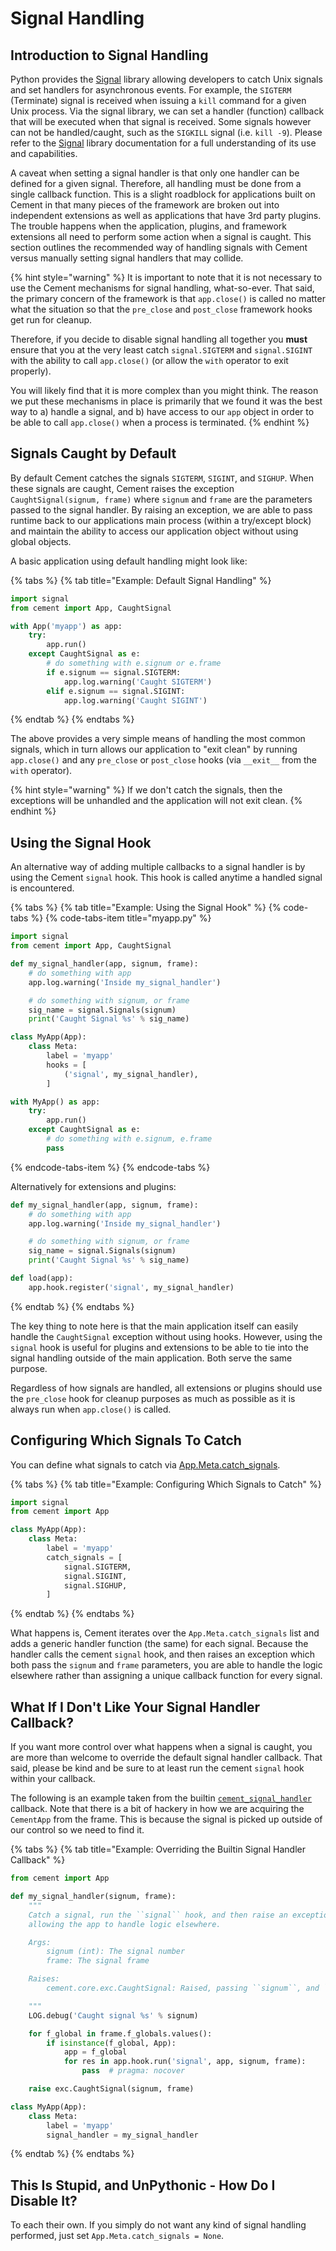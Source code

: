 # Signal Handling

## Introduction to Signal Handling

Python provides the [Signal](http://docs.python.org/library/signal.html) library allowing developers to catch Unix signals and set handlers for asynchronous events. For example, the `SIGTERM` \(Terminate\) signal is received when issuing a `kill` command for a given Unix process. Via the signal library, we can set a handler \(function\) callback that will be executed when that signal is received. Some signals however can not be handled/caught, such as the `SIGKILL` signal \(i.e. `kill -9`\). Please refer to the [Signal](http://docs.python.org/library/signal.html) library documentation for a full understanding of its use and capabilities.

A caveat when setting a signal handler is that only one handler can be defined for a given signal. Therefore, all handling must be done from a single callback function. This is a slight roadblock for applications built on Cement in that many pieces of the framework are broken out into independent extensions as well as applications that have 3rd party plugins. The trouble happens when the application, plugins, and framework extensions all need to perform some action when a signal is caught. This section outlines the recommended way of handling signals with Cement versus manually setting signal handlers that may collide.

{% hint style="warning" %}
It is important to note that it is not necessary to use the Cement mechanisms for signal handling, what-so-ever. That said, the primary concern of the framework is that `app.close()` is called no matter what the situation so that the `pre_close` and `post_close` framework hooks get run for cleanup.

Therefore, if you decide to disable signal handling all together you **must** ensure that you at the very least catch `signal.SIGTERM` and `signal.SIGINT` with the ability to call `app.close()` \(or allow the `with` operator to exit properly\).

You will likely find that it is more complex than you might think. The reason we put these mechanisms in place is primarily that we found it was the best way to a\) handle a signal, and b\) have access to our `app` object in order to be able to call `app.close()` when a process is terminated.
{% endhint %}

## Signals Caught by Default

By default Cement catches the signals `SIGTERM`, `SIGINT`, and `SIGHUP`. When these signals are caught, Cement raises the exception `CaughtSignal(signum, frame)` where `signum` and `frame` are the parameters passed to the signal handler. By raising an exception, we are able to pass runtime back to our applications main process \(within a try/except block\) and maintain the ability to access our application object without using global objects.

A basic application using default handling might look like:

{% tabs %}
{% tab title="Example: Default Signal Handling" %}
```python
import signal
from cement import App, CaughtSignal

with App('myapp') as app:
    try:
        app.run()
    except CaughtSignal as e:
        # do something with e.signum or e.frame
        if e.signum == signal.SIGTERM:
            app.log.warning('Caught SIGTERM')
        elif e.signum == signal.SIGINT:
            app.log.warning('Caught SIGINT')
```
{% endtab %}
{% endtabs %}

The above provides a very simple means of handling the most common signals, which in turn allows our application to "exit clean" by running `app.close()` and any `pre_close` or `post_close` hooks \(via `__exit__` from the `with` operator\).

{% hint style="warning" %}
If we don't catch the signals, then the exceptions will be unhandled and the application will not exit clean.
{% endhint %}

## Using the Signal Hook

An alternative way of adding multiple callbacks to a signal handler is by using the Cement `signal` hook. This hook is called anytime a handled signal is encountered.

{% tabs %}
{% tab title="Example: Using the Signal Hook" %}
{% code-tabs %}
{% code-tabs-item title="myapp.py" %}
```python
import signal
from cement import App, CaughtSignal

def my_signal_handler(app, signum, frame):
    # do something with app
    app.log.warning('Inside my_signal_handler')

    # do something with signum, or frame
    sig_name = signal.Signals(signum)
    print('Caught Signal %s' % sig_name)

class MyApp(App):
    class Meta:
        label = 'myapp'
        hooks = [
            ('signal', my_signal_handler),
        ]

with MyApp() as app:
    try:
        app.run()
    except CaughtSignal as e:
        # do something with e.signum, e.frame
        pass

```
{% endcode-tabs-item %}
{% endcode-tabs %}

Alternatively for extensions and plugins:

```python
def my_signal_handler(app, signum, frame):
    # do something with app
    app.log.warning('Inside my_signal_handler')

    # do something with signum, or frame
    sig_name = signal.Signals(signum)
    print('Caught Signal %s' % sig_name)

def load(app):
    app.hook.register('signal', my_signal_handler)
```
{% endtab %}
{% endtabs %}

The key thing to note here is that the main application itself can easily handle the `CaughtSignal` exception without using hooks.  However, using the `signal` hook is useful for plugins and extensions to be able to tie into the signal handling outside of the main application. Both serve the same purpose.

Regardless of how signals are handled, all extensions or plugins should use the `pre_close` hook for cleanup purposes as much as possible as it is always run when `app.close()` is called.

## Configuring Which Signals To Catch

You can define what signals to catch via [App.Meta.catch\_signals](https://cement.readthedocs.io/en/3.0/api/core/foundation/#cement.core.foundation.App.Meta.catch_signals).

{% tabs %}
{% tab title="Example: Configuring Which Signals to Catch" %}
```python
import signal
from cement import App

class MyApp(App):
    class Meta:
        label = 'myapp'
        catch_signals = [
            signal.SIGTERM,
            signal.SIGINT,
            signal.SIGHUP,
        ]
```
{% endtab %}
{% endtabs %}

What happens is, Cement iterates over the `App.Meta.catch_signals` list and adds a generic handler function \(the same\) for each signal. Because the handler calls the cement `signal` hook, and then raises an exception which both pass the `signum` and `frame` parameters, you are able to handle the logic elsewhere rather than assigning a unique callback function for every signal.

## What If I Don't Like Your Signal Handler Callback?

If you want more control over what happens when a signal is caught, you are more than welcome to override the default signal handler callback. That said, please be kind and be sure to at least run the cement `signal` hook within your callback.

The following is an example taken from the builtin [`cement_signal_handler`](https://cement.readthedocs.io/en/3.0/api/core/foundation/#cement.core.foundation.cement_signal_handler) callback. Note that there is a bit of hackery in how we are acquiring the `CementApp` from the frame. This is because the signal is picked up outside of our control so we need to find it.

{% tabs %}
{% tab title="Example: Overriding the Builtin Signal Handler Callback" %}
```python
from cement import App

def my_signal_handler(signum, frame):
    """
    Catch a signal, run the ``signal`` hook, and then raise an exception
    allowing the app to handle logic elsewhere.

    Args:
        signum (int): The signal number
        frame: The signal frame

    Raises:
        cement.core.exc.CaughtSignal: Raised, passing ``signum``, and ``frame``

    """
    LOG.debug('Caught signal %s' % signum)

    for f_global in frame.f_globals.values():
        if isinstance(f_global, App):
            app = f_global
            for res in app.hook.run('signal', app, signum, frame):
                pass  # pragma: nocover

    raise exc.CaughtSignal(signum, frame)

class MyApp(App):
    class Meta:
        label = 'myapp'
        signal_handler = my_signal_handler
```
{% endtab %}
{% endtabs %}

## This Is Stupid, and UnPythonic - How Do I Disable It?

To each their own. If you simply do not want any kind of signal handling performed, just set `App.Meta.catch_signals = None`.


